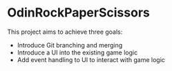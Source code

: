 # OdinRockPaperScissors

This project aims to achieve three goals:
- Introduce Git branching and merging
- Introduce a UI into the existing game logic
- Add event handling to UI to interact with game logic

